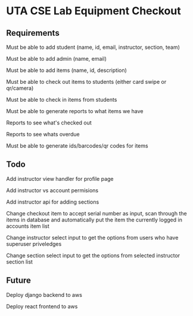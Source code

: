 # UTA CSE Lab Equipment Checkout

## Requirements

Must be able to add student (name, id, email, instructor, section, team)

Must be able to add admin (name, email)

Must be able to add items (name, id, description)

Must be able to check out items to students (either card swipe or qr/camera)

Must be able to check in items from students

Must be able to generate reports to what items we have

Reports to see what's checked out

Reports to see whats overdue

Must be able to generate ids/barcodes/qr codes for items

## Todo

Add instructor view handler for profile page

Add instructor vs account permisions

Add instructor api for adding sections

Change checkout item to accept serial number as input, scan through the items in database and automatically put the item the currently logged in accounts item list

Change instructor select input to get the options from users who have superuser priveledges

Change section select input to get the options from selected instructor section list

## Future

Deploy django backend to aws

Deploy react frontend to aws



